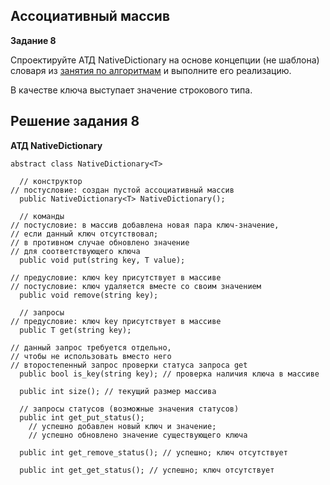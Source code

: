 ## Ассоциативный массив

**Задание 8**

Спроектируйте АТД NativeDictionary на основе концепции (не шаблона) словаря из [занятия по алгоритмам](https://skillsmart.ru/algo/15-121-cm/d318f1aeed.html) и выполните его реализацию.

В качестве ключа выступает значение строкового типа.


## Решение задания 8

**АТД NativeDictionary**

```
abstract class NativeDictionary<T>

  // конструктор
// постусловие: создан пустой ассоциативный массив
  public NativeDictionary<T> NativeDictionary();

  // команды
// постусловие: в массив добавлена новая пара ключ-значение, 
// если данный ключ отсутствовал;
// в противном случае обновлено значение
// для соответствующего ключа
  public void put(string key, T value);

// предусловие: ключ key присутствует в массиве
// постусловие: ключ удаляется вместе со своим значением
  public void remove(string key);

  // запросы
// предусловие: ключ key присутствует в массиве
  public T get(string key);

// данный запрос требуется отдельно, 
// чтобы не использовать вместо него
// второстепенный запрос проверки статуса запроса get
  public bool is_key(string key); // проверка наличия ключа в массиве

  public int size(); // текущий размер массива

  // запросы статусов (возможные значения статусов)
  public int get_put_status();
    // успешно добавлен новый ключ и значение; 
    // успешно обновлено значение существующего ключа

  public int get_remove_status(); // успешно; ключ отсутствует

  public int get_get_status(); // успешно; ключ отсутствует
```

